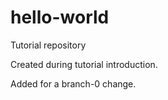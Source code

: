 # hello-world
Tutorial repository

Created during tutorial introduction.

Added for a branch-0 change.
